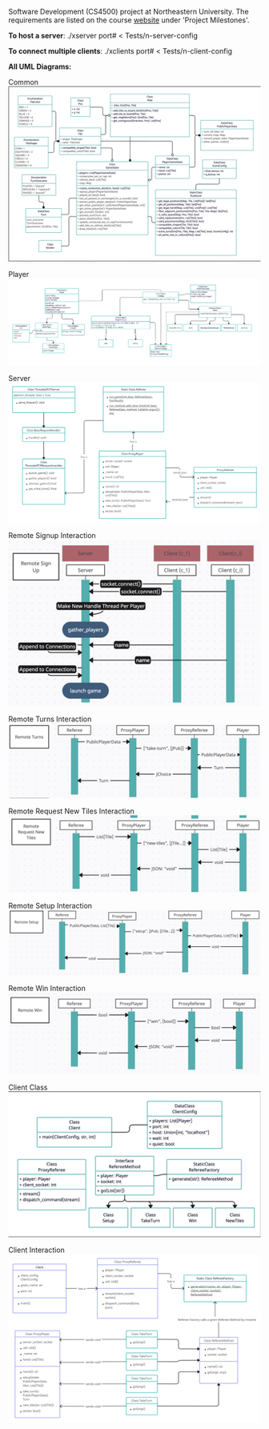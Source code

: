 Software Development (CS4500) project at Northeastern University. The requirements are listed on the course <a href="https://course.ccs.neu.edu/cs4500f23/">website</a> under 'Project Milestones'.

<b>To host a server</b>: ./xserver port# < Tests/n-server-config

<b>To connect multiple clients</b>: ./xclients port# < Tests/n-client-config

<b>All UML Diagrams:</b>


Common
![Common](Q/Common/common_class_diagram.png)

Player
![PlayerMap](uml.png)

Server
![Remote Class Diagram](Q/Server/server_interaction_diagram.png)

Remote Signup Interaction
![Remote Signup Interaction Diagram](Q/Server/remote_signup.png)

Remote Turns Interaction
![Remote Turns Interaction Diagram](Q/Server/remote_turns.png)

Remote Request New Tiles Interaction
![Remote Request New Tiles Interaction Diagram](Q/Server/remote_new_tiles.png)

Remote Setup Interaction
![Remote Setup Interaction Diagram](Q/Server/remote_setup.png)

Remote Win Interaction
![Remote Win Interaction Diagram](Q/Server/remote_win.png)

Client Class
![Client Class Diagram](Q/Client/client_class_diagram.png)

Client Interaction
![Client Interaction Diagram](Q/Client/client_interaction_diagram.png)


